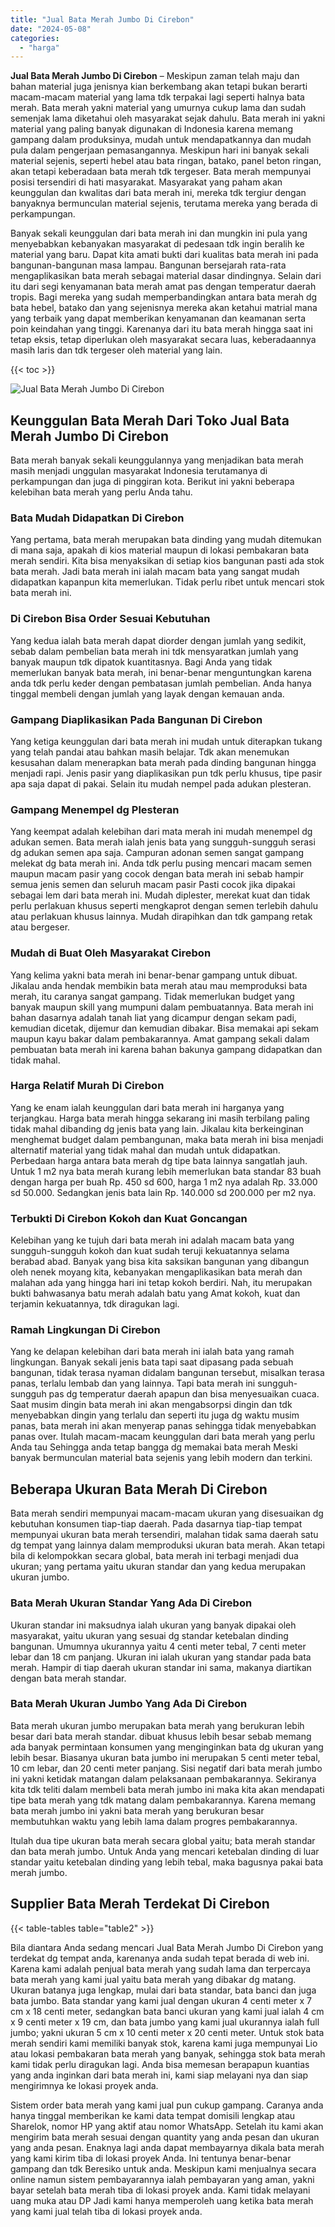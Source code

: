 ```yaml
---
title: "Jual Bata Merah Jumbo Di Cirebon"
date: "2024-05-08"
categories: 
  - "harga"
---
```


**Jual Bata Merah Jumbo Di Cirebon** – Meskipun zaman telah maju dan bahan material juga jenisnya kian berkembang akan tetapi bukan berarti macam-macam material yang lama tdk terpakai lagi seperti halnya bata merah. Bata merah yakni material yang umurnya cukup lama dan sudah semenjak lama diketahui oleh masyarakat sejak dahulu. Bata merah ini yakni material yang paling banyak digunakan di Indonesia karena memang gampang dalam produksinya, mudah untuk mendapatkannya dan mudah pula dalam pengerjaan pemasangannya. Meskipun hari ini banyak sekali material sejenis, seperti hebel atau bata ringan, batako, panel beton ringan, akan tetapi keberadaan bata merah tdk tergeser. Bata merah mempunyai posisi tersendiri di hati masyarakat. Masyarakat yang paham akan keunggulan dan kwalitas dari bata merah ini, mereka tdk tergiur dengan banyaknya bermunculan material sejenis, terutama mereka yang berada di perkampungan.

Banyak sekali keunggulan dari bata merah ini dan mungkin ini pula yang menyebabkan kebanyakan masyarakat di pedesaan tdk ingin beralih ke material yang baru. Dapat kita amati bukti dari kualitas bata merah ini pada bangunan-bangunan masa lampau. Bangunan bersejarah rata-rata mengaplikasikan bata merah sebagai material dasar dindingnya. Selain dari itu dari segi kenyamanan bata merah amat pas dengan temperatur daerah tropis. Bagi mereka yang sudah memperbandingkan antara bata merah dg bata hebel, batako dan yang sejenisnya mereka akan ketahui matrial mana yang terbaik yang dapat memberikan kenyamanan dan keamanan serta poin keindahan yang tinggi. Karenanya dari itu bata merah hingga saat ini tetap eksis, tetap diperlukan oleh masyarakat secara luas, keberadaannya masih laris dan tdk tergeser oleh material yang lain.

{{< toc >}}

![Jual Bata Merah Jumbo Di Cirebon](/images/jual-bata-merah-21.png)

## Keunggulan Bata Merah Dari Toko Jual Bata Merah Jumbo Di Cirebon

Bata merah banyak sekali keunggulannya yang menjadikan bata merah masih menjadi unggulan masyarakat Indonesia terutamanya di perkampungan dan juga di pinggiran kota. Berikut ini yakni beberapa kelebihan bata merah yang perlu Anda tahu.

### Bata Mudah Didapatkan Di Cirebon

Yang pertama, bata merah merupakan bata dinding yang mudah ditemukan di mana saja, apakah di kios material maupun di lokasi pembakaran bata merah sendiri. Kita bisa menyaksikan di setiap kios bangunan pasti ada stok bata merah. Jadi bata merah ini ialah macam bata yang sangat mudah didapatkan kapanpun kita memerlukan. Tidak perlu ribet untuk mencari stok bata merah ini.

### Di Cirebon Bisa Order Sesuai Kebutuhan

Yang kedua ialah bata merah dapat diorder dengan jumlah yang sedikit, sebab dalam pembelian bata merah ini tdk mensyaratkan jumlah yang banyak maupun tdk dipatok kuantitasnya. Bagi Anda yang tidak memerlukan banyak bata merah, ini benar-benar menguntungkan karena anda tdk perlu keder dengan pembatasan jumlah pembelian. Anda hanya tinggal membeli dengan jumlah yang layak dengan kemauan anda.

### Gampang Diaplikasikan Pada Bangunan Di Cirebon

Yang ketiga keunggulan dari bata merah ini mudah untuk diterapkan tukang yang telah pandai atau bahkan masih belajar. Tdk akan menemukan kesusahan dalam menerapkan bata merah pada dinding bangunan hingga menjadi rapi. Jenis pasir yang diaplikasikan pun tdk perlu khusus, tipe pasir apa saja dapat di pakai. Selain itu mudah nempel pada adukan plesteran.

### Gampang Menempel dg Plesteran

Yang keempat adalah kelebihan dari mata merah ini mudah menempel dg adukan semen. Bata merah ialah jenis bata yang sungguh-sungguh serasi dg adukan semen apa saja. Campuran adonan semen sangat gampang melekat dg bata merah ini. Anda tdk perlu pusing mencari macam semen maupun macam pasir yang cocok dengan bata merah ini sebab hampir semua jenis semen dan seluruh macam pasir Pasti cocok jika dipakai sebagai lem dari bata merah ini. Mudah diplester, merekat kuat dan tidak perlu perlakuan khusus seperti mengkaprot dengan semen terlebih dahulu atau perlakuan khusus lainnya. Mudah dirapihkan dan tdk gampang retak atau bergeser.

### Mudah di Buat Oleh Masyarakat Cirebon

Yang kelima yakni bata merah ini benar-benar gampang untuk dibuat. Jikalau anda hendak membikin bata merah atau mau memproduksi bata merah, itu caranya sangat gampang. Tidak memerlukan budget yang banyak maupun skill yang mumpuni dalam pembuatannya. Bata merah ini bahan dasarnya adalah tanah liat yang dicampur dengan sekam padi, kemudian dicetak, dijemur dan kemudian dibakar. Bisa memakai api sekam maupun kayu bakar dalam pembakarannya. Amat gampang sekali dalam pembuatan bata merah ini karena bahan bakunya gampang didapatkan dan tidak mahal.

### Harga Relatif Murah Di Cirebon

Yang ke enam ialah keunggulan dari bata merah ini harganya yang terjangkau. Harga bata merah hingga sekarang ini masih terbilang paling tidak mahal dibanding dg jenis bata yang lain. Jikalau kita berkeinginan menghemat budget dalam pembangunan, maka bata merah ini bisa menjadi alternatif material yang tidak mahal dan mudah untuk didapatkan. Perbedaan harga antara bata merah dg tipe bata lainnya sangatlah jauh. Untuk 1 m2 nya bata merah kurang lebih memerlukan bata standar 83 buah dengan harga per buah Rp. 450 sd 600, harga 1 m2 nya adalah Rp. 33.000 sd 50.000. Sedangkan jenis bata lain Rp. 140.000 sd 200.000 per m2 nya.

### Terbukti Di Cirebon Kokoh dan Kuat Goncangan

Kelebihan yang ke tujuh dari bata merah ini adalah macam bata yang sungguh-sungguh kokoh dan kuat sudah teruji kekuatannya selama berabad abad. Banyak yang bisa kita saksikan bangunan yang dibangun oleh nenek moyang kita, kebanyakan mengaplikasikan bata merah dan malahan ada yang hingga hari ini tetap kokoh berdiri. Nah, itu merupakan bukti bahwasanya batu merah adalah batu yang Amat kokoh, kuat dan terjamin kekuatannya, tdk diragukan lagi.

### Ramah Lingkungan Di Cirebon

Yang ke delapan kelebihan dari bata merah ini ialah bata yang ramah lingkungan. Banyak sekali jenis bata tapi saat dipasang pada sebuah bangunan, tidak terasa nyaman didalam bangunan tersebut, misalkan terasa panas, terlalu lembab dan yang lainnya. Tapi bata merah ini sungguh-sungguh pas dg temperatur daerah apapun dan bisa menyesuaikan cuaca. Saat musim dingin bata merah ini akan mengabsorpsi dingin dan tdk menyebabkan dingin yang terlalu dan seperti itu juga dg waktu musim panas, bata merah ini akan menyerap panas sehingga tidak menyebabkan panas over. Itulah macam-macam keunggulan dari bata merah yang perlu Anda tau Sehingga anda tetap bangga dg memakai bata merah Meski banyak bermunculan material bata sejenis yang lebih modern dan terkini.

## Beberapa Ukuran Bata Merah Di Cirebon

Bata merah sendiri mempunyai macam-macam ukuran yang disesuaikan dg kebutuhan konsumen tiap-tiap daerah. Pada dasarnya tiap-tiap tempat mempunyai ukuran bata merah tersendiri, malahan tidak sama daerah satu dg tempat yang lainnya dalam memproduksi ukuran bata merah. Akan tetapi bila di kelompokkan secara global, bata merah ini terbagi menjadi dua ukuran; yang pertama yaitu ukuran standar dan yang kedua merupakan ukuran jumbo.

### Bata Merah Ukuran Standar Yang Ada Di Cirebon

Ukuran standar ini maksudnya ialah ukuran yang banyak dipakai oleh masyarakat, yaitu ukuran yang sesuai dg standar ketebalan dinding bangunan. Umumnya ukurannya yaitu 4 centi meter tebal, 7 centi meter lebar dan 18 cm panjang. Ukuran ini ialah ukuran yang standar pada bata merah. Hampir di tiap daerah ukuran standar ini sama, makanya diartikan dengan bata merah standar.

### Bata Merah Ukuran Jumbo Yang Ada Di Cirebon

Bata merah ukuran jumbo merupakan bata merah yang berukuran lebih besar dari bata merah standar. dibuat khusus lebih besar sebab memang ada banyak permintaan konsumen yang menginginkan bata dg ukuran yang lebih besar. Biasanya ukuran bata jumbo ini merupakan 5 centi meter tebal, 10 cm lebar, dan 20 centi meter panjang. Sisi negatif dari bata merah jumbo ini yakni ketidak matangan dalam pelaksanaan pembakarannya. Sekiranya kita tdk teliti dalam membeli bata merah jumbo ini maka kita akan mendapati tipe bata merah yang tdk matang dalam pembakarannya. Karena memang bata merah jumbo ini yakni bata merah yang berukuran besar membutuhkan waktu yang lebih lama dalam progres pembakarannya.

Itulah dua tipe ukuran bata merah secara global yaitu; bata merah standar dan bata merah jumbo. Untuk Anda yang mencari ketebalan dinding di luar standar yaitu ketebalan dinding yang lebih tebal, maka bagusnya pakai bata merah jumbo.

## Supplier Bata Merah Terdekat Di Cirebon

{{< table-tables table="table2" >}}

Bila diantara Anda sedang mencari Jual Bata Merah Jumbo Di Cirebon yang terdekat dg tempat anda, karenanya anda sudah tepat berada di web ini. Karena kami adalah penjual bata merah yang sudah lama dan terpercaya bata merah yang kami jual yaitu bata merah yang dibakar dg matang. Ukuran batanya juga lengkap, mulai dari bata standar, bata banci dan juga bata jumbo. Bata standar yang kami jual dengan ukuran 4 centi meter x 7 cm x 18 centi meter, sedangkan bata banci ukuran yang kami jual ialah 4 cm x 9 centi meter x 19 cm, dan bata jumbo yang kami jual ukurannya ialah full jumbo; yakni ukuran 5 cm x 10 centi meter x 20 centi meter. Untuk stok bata merah sendiri kami memiliki banyak stok, karena kami juga mempunyai Lio atau lokasi pembakaran bata merah yang banyak, sehingga stok bata merah kami tidak perlu diragukan lagi. Anda bisa memesan berapapun kuantias yang anda inginkan dari bata merah ini, kami siap melayani nya dan siap mengirimnya ke lokasi proyek anda.

Sistem order bata merah yang kami jual pun cukup gampang. Caranya anda hanya tinggal memberikan ke kami data tempat domisili lengkap atau Sharelok, nomor HP yang aktif atau nomor WhatsApp. Setelah itu kami akan mengirim bata merah sesuai dengan quantity yang anda pesan dan ukuran yang anda pesan. Enaknya lagi anda dapat membayarnya dikala bata merah yang kami kirim tiba di lokasi proyek Anda. Ini tentunya benar-benar gampang dan tdk Beresiko untuk anda. Meskipun kami menjualnya secara online namun sistem pembayarannya ialah pembayaran yang aman, yakni bayar setelah bata merah tiba di lokasi proyek anda. Kami tidak melayani uang muka atau DP Jadi kami hanya memperoleh uang ketika bata merah yang kami jual telah tiba di lokasi proyek anda.
